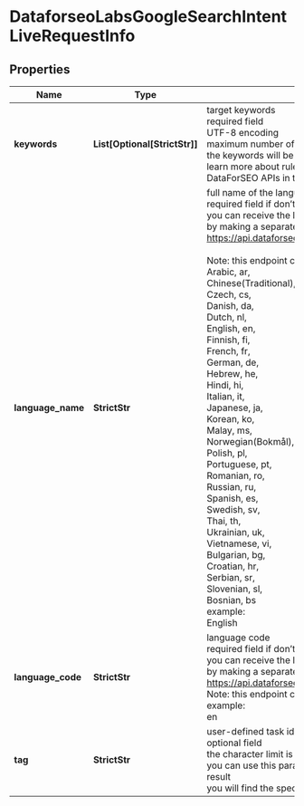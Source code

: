 # DataforseoLabsGoogleSearchIntentLiveRequestInfo


## Properties

| Name | Type | Description | Notes |
|------------ | ------------- | ------------- | -------------|
**keywords** | **List[Optional[StrictStr]]** | target keywords<br>required field<br>UTF-8 encoding<br>maximum number of keywords you can specify in this array: 1000;<br>the keywords will be converted to lowercase format<br>learn more about rules and limitations of keyword and keywords fields in DataForSEO APIs in this Help Center article |[optional]|
**language_name** | **StrictStr** | full name of the language<br>required field if don’t specify language_code<br>you can receive the list of available languages with their language_name by making a separate request to https://api.dataforseo.com/v3/dataforseo_labs/locations_and_languages<br><br>Note: this endpoint currently supports the following languages only:<br>Arabic, ar,<br>Chinese(Traditional), zh-TW,<br>Czech, cs,<br>Danish, da,<br>Dutch, nl,<br>English, en,<br>Finnish, fi,<br>French, fr,<br>German, de,<br>Hebrew, he,<br>Hindi, hi,<br>Italian, it,<br>Japanese, ja,<br>Korean, ko,<br>Malay, ms,<br>Norwegian(Bokmål), nb,<br>Polish, pl,<br>Portuguese, pt,<br>Romanian, ro,<br>Russian, ru,<br>Spanish, es,<br>Swedish, sv,<br>Thai, th,<br>Ukrainian, uk,<br>Vietnamese, vi,<br>Bulgarian, bg,<br>Croatian, hr,<br>Serbian, sr,<br>Slovenian, sl,<br>Bosnian, bs<br>example:<br>English |[optional]|
**language_code** | **StrictStr** | language code<br>required field if don’t specify language_name<br>you can receive the list of available languages with their language_code by making a separate request to https://api.dataforseo.com/v3/dataforseo_labs/locations_and_languages<br>Note: this endpoint currently supports these languages only;<br>example:<br>en |[optional]|
**tag** | **StrictStr** | user-defined task identifier<br>optional field<br>the character limit is 255<br>you can use this parameter to identify the task and match it with the result<br>you will find the specified tag value in the data object of the response |[optional]|